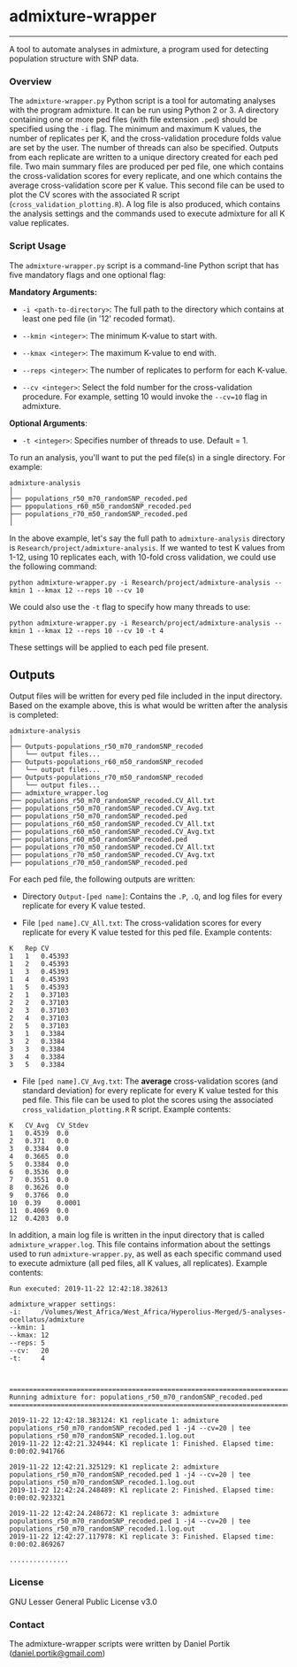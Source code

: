 # admixture-wrapper

-----

A tool to automate analyses in admixture, a program used for detecting population structure with SNP data.
 
 
### Overview

The `admixture-wrapper.py` Python script is a tool for automating analyses with the program admixture. It can be run using Python 2 or 3. A directory containing one or more ped files (with file extension `.ped`) should be specified using the `-i` flag. The minimum and maximum K values, the number of replicates per K, and the cross-validation procedure folds value are set by the user. The number of threads can also be specified. Outputs from each replicate are written to a unique directory created for each ped file. Two main summary files are produced per ped file, one which contains the cross-validation scores for every replicate, and one which contains the average cross-validation score per K value. This second file can be used to plot the CV scores with the associated R script (`cross_validation_plotting.R`). A log file is also produced, which contains the analysis settings and the commands used to execute admixture for all K value replicates. 


### Script Usage 

The `admixture-wrapper.py` script is a command-line Python script that has five mandatory flags and one optional flag:

**Mandatory Arguments:**

+ `-i <path-to-directory>`: The full path to the directory which contains at least one ped file (in '12' recoded format).

+ `--kmin <integer>`: The minimum K-value to start with.

+ `--kmax <integer>`: The maximum K-value to end with.

+ `--reps <integer>`: The number of replicates to perform for each K-value.

+ `--cv <integer>`: Select the fold number for the cross-validation procedure. For example, setting 10 would invoke the `--cv=10` flag in admixture.

**Optional Arguments**:

+ `-t <integer>`: Specifies number of threads to use. Default = 1.


To run an analysis, you'll want to put the ped file(s) in a single directory. For example:

```
admixture-analysis
│
├── populations_r50_m70_randomSNP_recoded.ped
├── ppopulations_r60_m50_randomSNP_recoded.ped
├── populations_r70_m50_randomSNP_recoded.ped
│
```

In the above example, let's say the full path to `admixture-analysis` directory is `Research/project/admixture-analysis`. If we wanted to test K values from 1-12, using 10 replicates each, with 10-fold cross validation, we could use the following command:

```
python admixture-wrapper.py -i Research/project/admixture-analysis --kmin 1 --kmax 12 --reps 10 --cv 10 
```

We could also use the `-t` flag to specify how many threads to use:

```
python admixture-wrapper.py -i Research/project/admixture-analysis --kmin 1 --kmax 12 --reps 10 --cv 10 -t 4
```

These settings will be applied to each ped file present. 


## Outputs 


Output files will be written for every ped file included in the input directory. Based on the example above, this is what would be written after the analysis is completed:

```
admixture-analysis
│
├── Outputs-populations_r50_m70_randomSNP_recoded
│	└── output files...
├── Outputs-populations_r60_m50_randomSNP_recoded
│	└── output files...
├── Outputs-populations_r70_m50_randomSNP_recoded
│	└── output files...
├── admixture_wrapper.log
├── populations_r50_m70_randomSNP_recoded.CV_All.txt
├── populations_r50_m70_randomSNP_recoded.CV_Avg.txt
├── populations_r50_m70_randomSNP_recoded.ped
├── populations_r60_m50_randomSNP_recoded.CV_All.txt
├── populations_r60_m50_randomSNP_recoded.CV_Avg.txt
├── populations_r60_m50_randomSNP_recoded.ped
├── populations_r70_m50_randomSNP_recoded.CV_All.txt
├── populations_r70_m50_randomSNP_recoded.CV_Avg.txt
├── populations_r70_m50_randomSNP_recoded.ped
```

For each ped file, the following outputs are written:

+ Directory `Output-[ped name]`: Contains the `.P`, `.Q`, and log files for every replicate for every K value tested. 

+ File `[ped name].CV_All.txt`: The cross-validation scores for every replicate for every K value tested for this ped file. Example contents:

```
K	Rep	CV
1	1	0.45393
1	2	0.45393
1	3	0.45393
1	4	0.45393
1	5	0.45393
2	1	0.37103
2	2	0.37103
2	3	0.37103
2	4	0.37103
2	5	0.37103
3	1	0.3384
3	2	0.3384
3	3	0.3384
3	4	0.3384
3	5	0.3384
```

+ File `[ped name].CV_Avg.txt`: The **average** cross-validation scores (and standard deviation) for every replicate for every K value tested for this ped file. This file can be used to plot the scores using the associated `cross_validation_plotting.R` R script. Example contents:

```
K	CV_Avg	CV_Stdev
1	0.4539	0.0
2	0.371	0.0
3	0.3384	0.0
4	0.3665	0.0
5	0.3384	0.0
6	0.3536	0.0
7	0.3551	0.0
8	0.3626	0.0
9	0.3766	0.0
10	0.39	0.0001
11	0.4069	0.0
12	0.4203	0.0
```

In addition, a main log file is written in the input directory that is called `admixture_wrapper.log`. This file contains information about the settings used to run `admixture-wrapper.py`, as well as each specific command used to execute admixture (all ped files, all K values, all replicates). Example contents:

```
Run executed: 2019-11-22 12:42:18.382613

admixture_wrapper settings:
-i:		/Volumes/West_Africa/West_Africa/Hyperolius-Merged/5-analyses-ocellatus/admixture
--kmin:	1
--kmax:	12
--reps:	5
--cv:	20
-t:		4



================================================================================
Running admixture for: populations_r50_m70_randomSNP_recoded.ped
================================================================================

2019-11-22 12:42:18.383124: K1 replicate 1: admixture populations_r50_m70_randomSNP_recoded.ped 1 -j4 --cv=20 | tee populations_r50_m70_randomSNP_recoded.1.log.out
2019-11-22 12:42:21.324944: K1 replicate 1: Finished. Elapsed time: 0:00:02.941766

2019-11-22 12:42:21.325129: K1 replicate 2: admixture populations_r50_m70_randomSNP_recoded.ped 1 -j4 --cv=20 | tee populations_r50_m70_randomSNP_recoded.1.log.out
2019-11-22 12:42:24.248489: K1 replicate 2: Finished. Elapsed time: 0:00:02.923321

2019-11-22 12:42:24.248672: K1 replicate 3: admixture populations_r50_m70_randomSNP_recoded.ped 1 -j4 --cv=20 | tee populations_r50_m70_randomSNP_recoded.1.log.out
2019-11-22 12:42:27.117978: K1 replicate 3: Finished. Elapsed time: 0:00:02.869267

...............
```



### License

GNU Lesser General Public License v3.0

### Contact

The admixture-wrapper scripts were written by Daniel Portik (daniel.portik@gmail.com)
